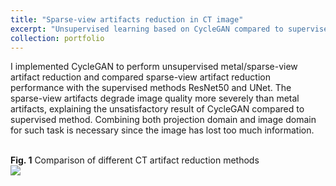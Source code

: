 ```yaml
---
title: "Sparse-view artifacts reduction in CT image"
excerpt: "Unsupervised learning based on CycleGAN compared to supervised ResNet and UNet<br/><img src='https://tianyiye98.github.io/page/portfolio/CT_artifact_reduction.png'>"
collection: portfolio
---
```


I implemented CycleGAN to perform unsupervised metal/sparse-view artifact reduction and compared sparse-view artifact reduction performance 
with the supervised methods ResNet50 and UNet. The sparse-view artifacts degrade image quality more severely than metal artifacts, explaining the
unsatisfactory result of CycleGAN compared to supervised method. Combining both projection domain and image domain for such task is necessary since 
the image has lost too much information. 

<br/>**Fig. 1** Comparison of different CT artifact reduction methods
<br/><img src='https://tianyiye98.github.io/page/portfolio/CT_artifact_reduction.png'>



